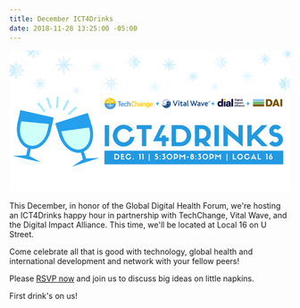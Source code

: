 ```yaml
---
title: December ICT4Drinks
date: 2018-11-28 13:25:00 -05:00
---
```


![https _cdn.evbuc.com_images_53299219_143298100909_1_original.jpg.png](/uploads/https%20_cdn.evbuc.com_images_53299219_143298100909_1_original.jpg.png)

This December, in honor of the Global Digital Health Forum, we're hosting an ICT4Drinks happy hour in partnership with TechChange, Vital Wave, and the Digital Impact Alliance. This time, we'll be located at Local 16 on U Street.

Come celebrate all that is good with technology, global health and international development and network with your fellow peers!

Please [RSVP now](https://www.eventbrite.com/e/december-ict4drinks-tickets-52533689680) and join us to discuss big ideas on little napkins.

First drink's on us!